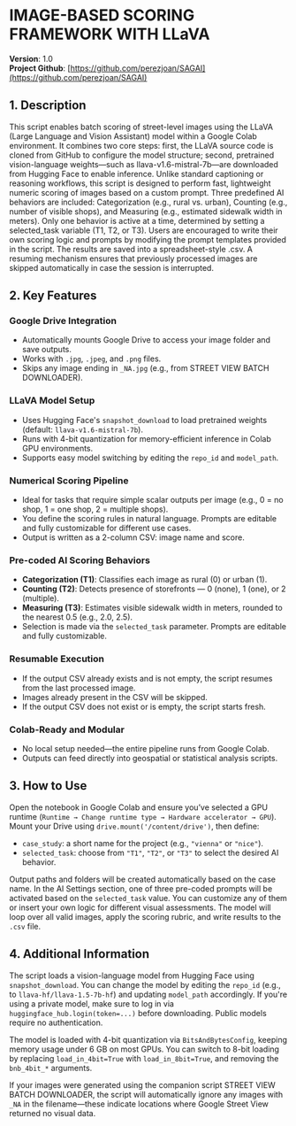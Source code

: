 
# IMAGE-BASED SCORING FRAMEWORK WITH LLaVA

**Version**: 1.0  
**Project Github**: [https://github.com/perezjoan/SAGAI](https://github.com/perezjoan/SAGAI)

## 1. Description

This script enables batch scoring of street-level images using the LLaVA (Large Language and Vision Assistant) model within a Google Colab environment. It combines two core steps: first, the LLaVA source code is cloned from GitHub to configure the model structure; second, pretrained vision-language weights—such as llava-v1.6-mistral-7b—are downloaded from Hugging Face to enable inference. Unlike standard captioning or reasoning workflows, this script is designed to perform fast, lightweight numeric scoring of images based on a custom prompt. Three predefined AI behaviors are included: Categorization (e.g., rural vs. urban), Counting (e.g., number of visible shops), and Measuring (e.g., estimated sidewalk width in meters). Only one behavior is active at a time, determined by setting a selected_task variable (T1, T2, or T3). Users are encouraged to write their own scoring logic and prompts by modifying the prompt templates provided in the script. The results are saved into a spreadsheet-style .csv. A resuming mechanism ensures that previously processed images are skipped automatically in case the session is interrupted.

## 2. Key Features

### Google Drive Integration
- Automatically mounts Google Drive to access your image folder and save outputs.
- Works with `.jpg`, `.jpeg`, and `.png` files.
- Skips any image ending in `_NA.jpg` (e.g., from STREET VIEW BATCH DOWNLOADER).

### LLaVA Model Setup
- Uses Hugging Face's `snapshot_download` to load pretrained weights (default: `llava-v1.6-mistral-7b`).
- Runs with 4-bit quantization for memory-efficient inference in Colab GPU environments.
- Supports easy model switching by editing the `repo_id` and `model_path`.

### Numerical Scoring Pipeline
- Ideal for tasks that require simple scalar outputs per image (e.g., 0 = no shop, 1 = one shop, 2 = multiple shops).
- You define the scoring rules in natural language. Prompts are editable and fully customizable for different use cases.
- Output is written as a 2-column CSV: image name and score.

### Pre-coded AI Scoring Behaviors
- **Categorization (T1)**: Classifies each image as rural (0) or urban (1).
- **Counting (T2)**: Detects presence of storefronts — 0 (none), 1 (one), or 2 (multiple).
- **Measuring (T3)**: Estimates visible sidewalk width in meters, rounded to the nearest 0.5 (e.g., 2.0, 2.5).
- Selection is made via the `selected_task` parameter. Prompts are editable and fully customizable.

### Resumable Execution
- If the output CSV already exists and is not empty, the script resumes from the last processed image.
- Images already present in the CSV will be skipped.
- If the output CSV does not exist or is empty, the script starts fresh.

### Colab-Ready and Modular
- No local setup needed—the entire pipeline runs from Google Colab.
- Outputs can feed directly into geospatial or statistical analysis scripts.

## 3. How to Use

Open the notebook in Google Colab and ensure you’ve selected a GPU runtime (`Runtime → Change runtime type → Hardware accelerator → GPU`). Mount your Drive using `drive.mount('/content/drive')`, then define:  

- `case_study`: a short name for the project (e.g., `"vienna"` or `"nice"`).  
- `selected_task`: choose from `"T1"`, `"T2"`, or `"T3"` to select the desired AI behavior.  

Output paths and folders will be created automatically based on the case name. In the AI Settings section, one of three pre-coded prompts will be activated based on the `selected_task` value. You can customize any of them or insert your own logic for different visual assessments. The model will loop over all valid images, apply the scoring rubric, and write results to the `.csv` file.

## 4. Additional Information

The script loads a vision-language model from Hugging Face using `snapshot_download`. You can change the model by editing the `repo_id` (e.g., to `llava-hf/llava-1.5-7b-hf`) and updating `model_path` accordingly. If you're using a private model, make sure to log in via `huggingface_hub.login(token=...)` before downloading. Public models require no authentication.

The model is loaded with 4-bit quantization via `BitsAndBytesConfig`, keeping memory usage under 6 GB on most GPUs. You can switch to 8-bit loading by replacing `load_in_4bit=True` with `load_in_8bit=True`, and removing the `bnb_4bit_*` arguments.

If your images were generated using the companion script STREET VIEW BATCH DOWNLOADER, the script will automatically ignore any images with `_NA` in the filename—these indicate locations where Google Street View returned no visual data.
